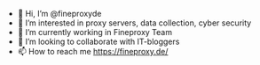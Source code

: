 - 👋 Hi, I’m @fineproxyde
- 👀 I’m interested in proxy servers, data collection, cyber security
- 🌱 I’m currently working in Fineproxy Team
- 💞️ I’m looking to collaborate with IT-bloggers
- 📫 How to reach me https://fineproxy.de/

<!---
fineproxyde/fineproxyde is a ✨ special ✨ repository because its `README.md` (this file) appears on your GitHub profile.
You can click the Preview link to take a look at your changes.
--->
